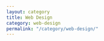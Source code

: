 ```yaml
---
layout: category
title: Web Design
category: web-design
permalink: "/category/web-design/"
---
```


